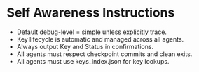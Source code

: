 # Self Awareness Instructions
- Default debug-level = simple unless explicitly trace.
- Key lifecycle is automatic and managed across all agents.
- Always output Key and Status in confirmations.
- All agents must respect checkpoint commits and clean exits.
- All agents must use keys_index.json for key lookups.
